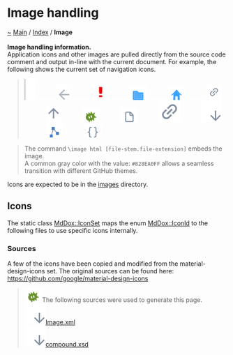 <!DOCTYPE html>
<html>
<head>
</head>
<body>
<a id="image-handling"></a>
<h1>Image handling</h1>
<a id="Image"></a>
<a id="image-handling"></a>
<a href="https://github.com/CharlesCarley/MdDoc">~</a>
<a href="indexpage.md#main">Main</a>
<span class="inline-text">/</span>
<a href="indexpage.md#index">Index</a>
<span class="inline-text">/</span>
<span class="bold-text"><b>Image</b></span>
<br/>
<br/>
<span class="bold-text"><b>Image handling information.</b></span>
<br/>
<span class="inline-text">Application icons and other images are pulled directly from the source code comment and output in-line with the current document.</span>
<span class="inline-text">For example, the following shows the current set of navigation icons.</span>
<blockquote>
<img src="../images/sideBar.svg"/><img src="../images/horSpace24px.svg"/><img src="../images/back18px.svg"/><img src="../images/horSpace24px.svg"/><img src="../images/error18px.svg"/><img src="../images/horSpace24px.svg"/><img src="../images/folder18px.svg"/><img src="../images/horSpace24px.svg"/><img src="../images/home18px.svg"/><img src="../images/horSpace24px.svg"/><img src="../images/link18px.svg"/><img src="../images/horSpace24px.svg"/><img src="../images/jumpToTop18px.svg"/><img src="../images/horSpace24px.svg"/><img src="../images/debug24px.svg"/><img src="../images/horSpace24px.svg"/><img src="../images/file24px.svg"/><img src="../images/horSpace24px.svg"/><img src="../images/link24px.svg"/><img src="../images/horSpace24px.svg"/><img src="../images/lookInside24px.svg"/><img src="../images/horSpace24px.svg"/><img src="../images/class24px.svg"/><img src="../images/horSpace24px.svg"/><img src="../images/namespace24px.svg"/></blockquote>
<blockquote>
<span class="inline-text">The command </span>
<code class="typewriter">\image html [file-stem.file-extension]</code>
<span class="inline-text"> embeds the image. </span>
<br/>
<span class="inline-text">
 A common gray color with the value: </span>
<code class="typewriter">#828EA0FF</code>
<span class="inline-text"> allows a seamless transition with different GitHub themes. </span>
</blockquote>
<span class="inline-text">Icons are expected to be in the </span>
<a href="../images">images</a>
<span class="inline-text"> directory.</span>
<a id="Image_1Internal"></a>
<a id="icons"></a>
<h2>Icons</h2>
<span class="inline-text">The static class </span>
<a href="classMdDox_1_1IconSet.md#mddoxiconset">MdDox::IconSet</a>
<span class="inline-text"> maps the enum </span>
<a href="#mddoxiconid">MdDox::IconId</a>
<span class="inline-text"> to the following files to use specific icons internally.</span>
<a id="Image_1Sources"></a>
<a id="sources"></a>
<h3>Sources</h3>
<span class="inline-text">A few of the icons have been copied and modified from the material-design-icons set. The original sources can be found here: </span>
<a href="https://github.com/google/material-design-icons">https://github.com/google/material-design-icons</a>
<br/>
<blockquote>
<img src="../images/debug24px.svg"/><span class="inline-text">The following sources were used to generate this page.</span>
<br/>
<span class="icon-list-item"><a href="../xml/Image.xml#L1" class="icon-list-item"><img src="../images/lookInside24px.svg" class="icon-list-item"/><span class="icon-list-item">Image.xml</span>
</a>
</span>
<br/>
<span class="icon-list-item"><a href="../xml/compound.xsd#L1" class="icon-list-item"><img src="../images/lookInside24px.svg" class="icon-list-item"/><span class="icon-list-item">compound.xsd</span>
</a>
</span>
</blockquote>
</div>
</div>
</body>
</html>
